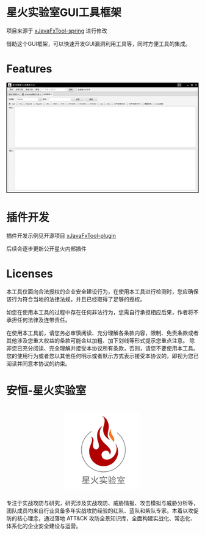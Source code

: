 # 星火实验室GUI工具框架
项目来源于 
[xJavaFxTool-spring](https://gitee.com/xwintop/xJavaFxTool-spring) 进行修改

借助这个GUI框架，可以快速开发GUI漏洞利用工具等，同时方便工具的集成。

# Features
![](static/ui.jpg)

# 插件开发

插件开发示例见开源项目 [xJavaFxTool-plugin](https://gitee.com/xwintop/xJavaFxTool-plugin)

后续会逐步更新公开星火内部插件

# Licenses

本工具仅面向合法授权的企业安全建设行为，在使用本工具进行检测时，您应确保该行为符合当地的法律法规，并且已经取得了足够的授权。

如您在使用本工具的过程中存在任何非法行为，您需自行承担相应后果，作者将不承担任何法律及连带责任。

在使用本工具前，请您务必审慎阅读、充分理解各条款内容，限制、免责条款或者其他涉及您重大权益的条款可能会以加粗、加下划线等形式提示您重点注意。 除非您已充分阅读、完全理解并接受本协议所有条款，否则，请您不要使用本工具。您的使用行为或者您以其他任何明示或者默示方式表示接受本协议的，即视为您已阅读并同意本协议的约束。

# 安恒-星火实验室

<h1 align="center">
  <img src="static/starfile.jpeg" alt="starfile" width="200px">
  <br>
</h1>
专注于实战攻防与研究，研究涉及实战攻防、威胁情报、攻击模拟与威胁分析等，团队成员均来自行业具备多年实战攻防经验的红队、蓝队和紫队专家。本着以攻促防的核心理念，通过落地 ATT&CK 攻防全景知识库，全面构建实战化、常态化、体系化的企业安全建设与运营。